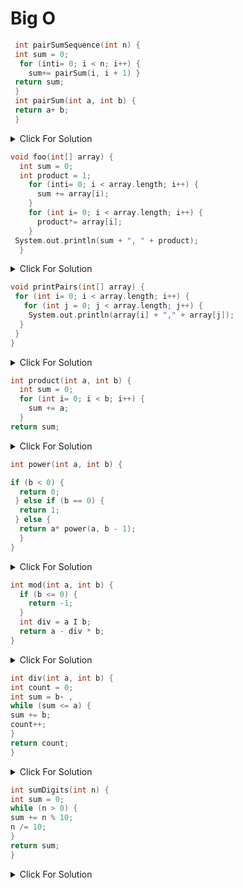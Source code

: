 # Big O

```c
 int pairSumSequence(int n) {
 int sum = 0;
  for (inti= 0; i < n; i++) {
    sum+= pairSum(i, i + 1) }
 return sum;
 }
 int pairSum(int a, int b) {
 return a+ b;
 }
```

<details>
  <summary>Click For Solution</summary>
There will be roughly O(n) calls to pairSum. However, those calls do not exist simultaneously on the call
stack, so you only need O ( 1) space.

</details>

```c
void foo(int[] array) {
  int sum = 0;
  int product = 1;
    for (inti= 0; i < array.length; i++) {
      sum += array[i);
    }
    for (int i= 0; i < array.length; i++) {
      product*= array[i];
    }
 System.out.println(sum + ", " + product);
  }
```

<details>
  <summary>Click For Solution</summary>
This will take O(N) time. The fact that we iterate through the array twice doesn't matter.
</details>

```c
void printPairs(int[] array) {
 for (int i= 0; i < array.length; i++) {
   for (int j = 0; j < array.length; j++) {
    System.out.println(array[i] + "," + array[j]);
  }
 }
}
```

<details>
  <summary>Click For Solution</summary>
The inner for loop has O(N) iterations and it is called N times. Therefore, the runtime is O (N2).
</details>

```c
int product(int a, int b) {
  int sum = 0;
  for (int i= 0; i < b; i++) {
    sum += a;
  }
return sum;
```

<details>
  <summary>Click For Solution</summary>
   O(b). The for loop just iterates through b.
</details>

```c
int power(int a, int b) {

if (b < 0) {
  return 0;
 } else if (b == 0) {
  return 1;
 } else {
  return a* power(a, b - 1);
  }
}
```

<details>
  <summary>Click For Solution</summary>
O(b). The recursive code iterates through b calls, since it subtracts one at each level.
</details>

```c
int mod(int a, int b) {
  if (b <= 0) {
    return -1;
  }
  int div = a I b;
  return a - div * b;
}
```

<details>
  <summary>Click For Solution</summary>
O(1). It does a constant amount of work.
</details>

```c
int div(int a, int b) {
int count = 0;
int sum = b· ,
while (sum <= a) {
sum += b;
count++;
}
return count;
}
```

<details>
  <summary>Click For Solution</summary>
O(a/b). The variable count will eventually equal a/b. The while loop iterates count times. Therefore, it
iterates a/b times.
</details>

```c
int sumDigits(int n) {
int sum = 0;
while (n > 0) {
sum += n % 10;
n /= 10;
}
return sum;
}
```

<details>
  <summary>Click For Solution</summary>

O(log n). The runtime will be the number of digits in the number. A number with d digits can have a
value up to 10d
. If n = 10 pw d
, then d = log n. Therefore, the runtime is O(log n).

</details>
